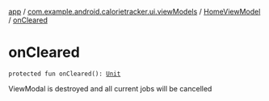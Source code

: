 [app](../../index.md) / [com.example.android.calorietracker.ui.viewModels](../index.md) / [HomeViewModel](index.md) / [onCleared](./on-cleared.md)

# onCleared

`protected fun onCleared(): `[`Unit`](https://kotlinlang.org/api/latest/jvm/stdlib/kotlin/-unit/index.html)

ViewModal is destroyed and all current jobs will be cancelled

